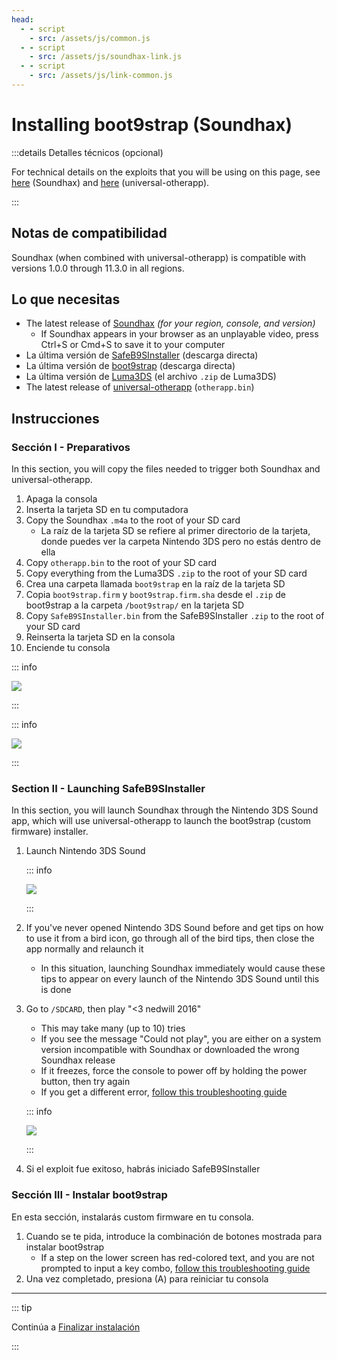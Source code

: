 ```yaml
---
head:
  - - script
    - src: /assets/js/common.js
  - - script
    - src: /assets/js/soundhax-link.js
  - - script
    - src: /assets/js/link-common.js
---
```


# Installing boot9strap (Soundhax)

:::details Detalles técnicos (opcional)

For technical details on the exploits that you will be using on this page, see [here](https://github.com/nedwill/soundhax) (Soundhax) and [here](https://github.com/TuxSH/universal-otherapp) (universal-otherapp).

:::

## Notas de compatibilidad

Soundhax (when combined with universal-otherapp) is compatible with versions 1.0.0 through 11.3.0 in all regions.

## Lo que necesitas

- The latest release of [Soundhax](http://soundhax.com) _(for your region, console, and version)_
    - If Soundhax appears in your browser as an unplayable video, press Ctrl+S or Cmd+S to save it to your computer
- La última versión de [SafeB9SInstaller](https://github.com/d0k3/SafeB9SInstaller/releases/download/v0.0.7/SafeB9SInstaller-20170605-122940.zip) (descarga directa)
- La última versión de [boot9strap](https://github.com/SciresM/boot9strap/releases/download/1.4/boot9strap-1.4.zip) (descarga directa)
- La última versión de [Luma3DS](https://github.com/LumaTeam/Luma3DS/releases/latest) (el archivo `.zip` de Luma3DS)
- The latest release of [universal-otherapp](https://github.com/TuxSH/universal-otherapp/releases/latest) (`otherapp.bin`)

## Instrucciones

### Sección I - Preparativos

In this section, you will copy the files needed to trigger both Soundhax and universal-otherapp.

1. Apaga la consola
2. Inserta la tarjeta SD en tu computadora
3. Copy the Soundhax `.m4a` to the root of your SD card
    - La raíz de la tarjeta SD se refiere al primer directorio de la tarjeta, donde puedes ver la carpeta Nintendo 3DS pero no estás dentro de ella
4. Copy `otherapp.bin` to the root of your SD card
5. Copy everything from the Luma3DS `.zip` to the root of your SD card
6. Crea una carpeta llamada `boot9strap` en la raíz de la tarjeta SD
7. Copia `boot9strap.firm` y `boot9strap.firm.sha` desde el `.zip` de boot9strap a la carpeta `/boot9strap/` en la tarjeta SD
8. Copy `SafeB9SInstaller.bin` from the SafeB9SInstaller `.zip` to the root of your SD card
9. Reinserta la tarjeta SD en la consola
10. Enciende tu consola

::: info

![](/images/screenshots/soundhax/soundhax-root-layout.png)

:::

::: info

![](/images/screenshots/boot9strap-folder.png)

:::

### Section II - Launching SafeB9SInstaller

In this section, you will launch Soundhax through the Nintendo 3DS Sound app, which will use universal-otherapp to launch the boot9strap (custom firmware) installer.

1. Launch Nintendo 3DS Sound

    ::: info

    ![](/images/screenshots/soundhax/soundhax-welcome.png)

    :::

2. If you've never opened Nintendo 3DS Sound before and get tips on how to use it from a bird icon, go through all of the bird tips, then close the app normally and relaunch it
    - In this situation, launching Soundhax immediately would cause these tips to appear on every launch of the Nintendo 3DS Sound until this is done

3. Go to `/SDCARD`, then play "<3 nedwill 2016"

    - This may take many (up to 10) tries
    - If you see the message "Could not play", you are either on a system version incompatible with Soundhax or downloaded the wrong Soundhax release
    - If it freezes, force the console to power off by holding the power button, then try again
    - If you get a different error, [follow this troubleshooting guide](troubleshooting-soundhax)

    ::: info

    ![](/images/screenshots/soundhax/soundhax-launch.png)

    :::

4. Si el exploit fue exitoso, habrás iniciado SafeB9SInstaller

### Sección III - Instalar boot9strap

En esta sección, instalarás custom firmware en tu consola.

1. Cuando se te pida, introduce la combinación de botones mostrada para instalar boot9strap
    - If a step on the lower screen has red-colored text, and you are not prompted to input a key combo, [follow this troubleshooting guide](troubleshooting-soundhax)
2. Una vez completado, presiona (A) para reiniciar tu consola

<!--@include: ./_include/configure-luma3ds.md -->

<!--@include: ./_include/luma3ds-installed-note.md -->

___

::: tip

Continúa a [Finalizar instalación](finalizing-setup)

:::
